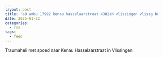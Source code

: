 ```yaml
---
layout: post
title: "a0 ambu 17992 kenau hasselaarstraat 4382ah vlissingen vlissg bon 11857"
date: 2025-01-22
categories: 
  - rss
tags: 
  - feed
---
```


Traumaheli met spoed naar Kenau Hasselaarstraat in Vlissingen
